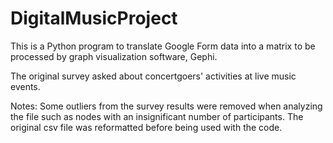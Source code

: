 # DigitalMusicProject
This is a Python program to translate Google Form data into a matrix to be processed by graph visualization software, Gephi.

The original survey asked about concertgoers' activities at live music events.

Notes:
Some outliers from the survey results were removed when analyzing the file such as nodes with an insignificant number of participants. The original csv file was reformatted before being used with the code.
